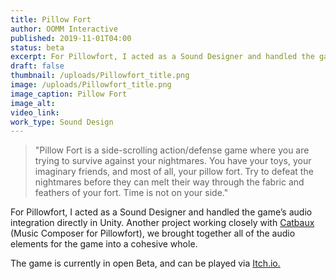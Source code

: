 ```yaml
---
title: Pillow Fort
author: OOMM Interactive
published: 2019-11-01T04:00
status: beta
excerpt: For Pillowfort, I acted as a Sound Designer and handled the game’s audio integration directly in Unity.
draft: false
thumbnail: /uploads/Pillowfort_title.png
image: /uploads/Pillowfort_title.png
image_caption: Pillow Fort
image_alt: 
video_link: 
work_type: Sound Design
---
```

> "Pillow Fort is a side-scrolling action/defense game where you are trying to survive against your nightmares. You have your toys, your imaginary friends, and most of all, your pillow fort. Try to defeat the nightmares before they can melt their way through the fabric and feathers of your fort. Time is not on your side."

For Pillowfort, I acted as a Sound Designer and handled the game’s audio integration directly in Unity. Another project working closely with [Catbaux](https://catbaux.com/) (Music Composer for Pillowfort), we brought together all of the audio elements for the game into a cohesive whole.

The game is currently in open Beta, and can be played via [Itch.io.](https://phazed.itch.io/pillow-fort)